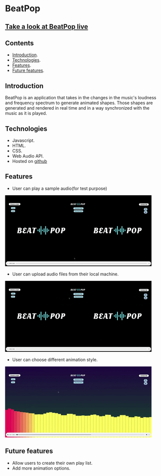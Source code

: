 # BeatPop

## [Take a look at BeatPop live](https://sanaanymoe.github.io/)
## Contents
* [Introduction](https://github.com/sanaanymoe/BeatPop#introduction). 
* [Technologies](https://github.com/sanaanymoe/BeatPop#technologies).
* [Features](https://github.com/sanaanymoe/BeatPop#features).
* [Future features](https://github.com/sanaanymoe/BeatPop#future-features).

## Introduction

BeatPop is an application that takes in the changes in the music's loudness and frequency spectrum to generate animated shapes. Those shapes are generated and rendered in real time and in a way synchronized with the music as it is played. 

## Technologies

* Javascript.
* HTML.
* CSS.
* Web Audio API.
* Hosted on [github](https://sanaanymoe.github.io/)

## Features

* User can play a sample audio(for test purpose)

![](assets/Animated.gif)

* User can upload audio files from their local machine.

![](assets/Animated2.gif)

* User can choose different animation style.

![](assets/Animated3.gif)

## Future features

* Allow users to create their own play list.
* Add more animation options.
